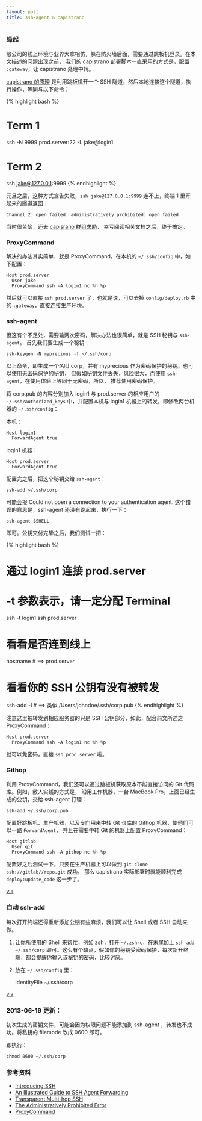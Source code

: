 ```yaml
---
layout: post
title: ssh-agent & capistrano
---
```


### 缘起

敝公司的线上环境与业界大拿相仿，躲在防火墙后面，需要通过跳板机登录。在本文描述的问题出现之前，
我们的 capistrano 部署脚本一直采用的方式是，配置 `:gateway`，让 capistrano 处理中转。

[capistrano 的原理](http://weblog.jamisbuck.org/2006/9/26/inside-capistrano-the-gateway-implementation)
是利用跳板机开一个 SSH 隧道，然后本地连接这个隧道，执行操作，等同与以下命令：

{% highlight bash %}
# Term 1
ssh -N 9999:prod.server:22 -L jake@login1

# Term 2
ssh jake@127.0.0.1:9999
{% endhighlight %}

元旦之后，这种方式宣告失败，`ssh jake@127.0.0.1:9999` 连不上，终端 1 里开起来的隧道返回：

    Channel 2: open failed: administratively prohibited: open failed

当时很苦恼，还去
[capisrano 群组求助](https://groups.google.com/forum/#!topic/capistrano/3p09d46erFQ)，
幸亏阅读相关文档之后，终于搞定。

### ProxyCommand

解决的办法其实简单，就是 ProxyCommand。在本机的 `~/.ssh/config` 中，如下配置：

    Host prod.server
      User jake
      ProxyCommand ssh -A login1 nc %h %p

然后就可以直接 `ssh prod.server` 了，也就是说，可以去掉 `config/deploy.rb` 中的
`:gateway`，直接连接生产环境。

### ssh-agent

但这有个不足处，需要输两次密码，解决办法也很简单，就是 SSH 秘钥与 `ssh-agent`。
首先我们要生成一个秘钥：

    ssh-keygen -N myprecious -f ~/.ssh/corp

以上命令，即生成一个名叫 corp，并有 myprecious 作为密码保护的秘钥。也可以使用无密码保护的秘钥，
但假如秘钥文件丢失，风险很大，而使用 `ssh-agent`，在使用体验上等同于无密码，所以，
推荐使用密码保护。

将 corp.pub 的内容分别加入 login1 与 prod.server 的相应用户的
`~/.ssh/authorized_keys` 中，并配置本机与 login1 机器上的转发，即修改两台机器的
`~/.ssh/config`：

本机：

    Host login1
      ForwardAgent true

login1 机器：

    Host prod.server
      ForwardAgent true

配置完之后，把这个秘钥交给 `ssh-agent`：

    ssh-add ~/.ssh/corp

可能会报 Could not open a connection to your authentication agent.
这个错误的意思是，ssh-agent 还没有跑起来，执行一下：

    ssh-agent $SHELL

即可。公钥交付完毕之后，我们测试一把：

{% highlight bash %}
# 通过 login1 连接 prod.server
# -t 参数表示，请一定分配 Terminal
ssh -t login1 ssh prod.server

# 看看是否连到线上
hostname    # ==> prod.server

# 看看你的 SSH 公钥有没有被转发
ssh-add -l  # ==> 类似 /Users/johndoe/.ssh/corp.pub
{% endhighlight %}

注意这里被转发到相应服务器的只是 SSH 公钥部分，如此，配合前文所述之 ProxyCommand：

    Host prod.server
      ProxyCommand ssh -A login1 nc %h %p

就可以免密码，直接 `ssh prod.server` 啦。

### Githop

利用 ProxyCommand，我们还可以通过跳板机获取原本不能直接访问的 Git 代码库。例如，敝人实践的方式是，
沿用工作机器，一台 MacBook Pro，上面已经生成的公钥，交给 ssh-agent 打理：

    ssh-add ~/.ssh/corp.pub

配置好跳板机、生产机器，以及专门用来中转 Git 仓库的 Githop 机器，使他们可以一路 `ForwardAgent`，
并且在需要中转 Git 的机器上配置 ProxyCommand：

    Host gitlab
      User git
      ProxyCommand ssh -A githop nc %h %p

配置好之后测试一下，只要在生产机器上可以做到 `git clone ssh://gitlab//repo.git` 成功，
那么 capistrano 实际部署时就能顺利完成 `deploy:update_code` 这一步了。

[via](http://stackoverflow.com/questions/4769986/git-clone-from-remote-ssh-repository-change-the-machine-on-the-remote-network)

### 自动 ssh-add

每次打开终端还得重新添加公钥有些麻烦，我们可以让 Shell 或者 SSH 自动来做。

1. 让你所使用的 Shell 来帮忙，例如 zsh，打开 `~/.zshrc`，在末尾加上 `ssh-add ~/.ssh/corp`
即可。这么有个缺点，假如你的秘钥受密码保护，每次新开终端，都会提醒你输入该秘钥的密码，比较讨厌。

2. 放在 `~/.ssh/config` 里：

    IdentityFile ~/.ssh/corp

[via](http://stackoverflow.com/questions/3466626/add-private-key-permanently-with-ssh-add-on-ubuntu)

### 2013-06-19 更新：

初次生成的密钥文件，可能会因为权限问题不能添加到 ssh-agent ，转发也不成功。将私钥的 filemode 改成 0600 即可。

即执行：

    chmod 0600 ~/.ssh/corp

### 参考资料

 - [Introducing SSH](http://kimmo.suominen.com/docs/ssh/)
 - [An Illustrated Guide to SSH Agent Forwarding](http://unixwiz.net/techtips/ssh-agent-forwarding.html)
 - [Transparent Multi-hop SSH](http://sshmenu.sourceforge.net/articles/transparent-mulithop.html)
 - [The Administratively Prohibited Error](http://unix.stackexchange.com/questions/14160/ssh-tunneling-error-channel-1-open-failed-administratively-prohibited-open)
 - [ProxyCommand](http://superuser.com/questions/107679/forward-ssh-traffic-through-a-middle-machine)
